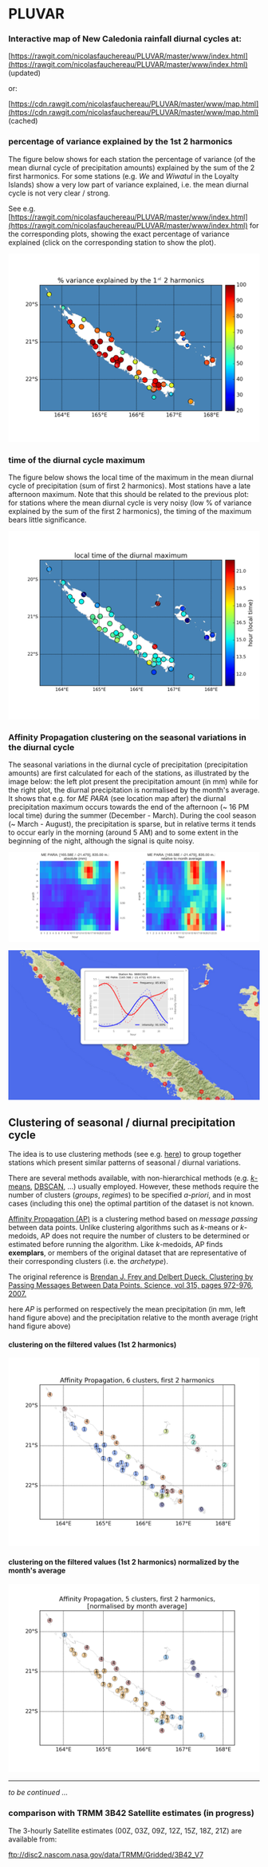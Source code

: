 # PLUVAR

### Interactive map of New Caledonia rainfall diurnal cycles at:

[https://rawgit.com/nicolasfauchereau/PLUVAR/master/www/index.html](https://rawgit.com/nicolasfauchereau/PLUVAR/master/www/index.html) (updated)

or:

[https://cdn.rawgit.com/nicolasfauchereau/PLUVAR/master/www/map.html](https://cdn.rawgit.com/nicolasfauchereau/PLUVAR/master/www/map.html) (cached)

### percentage of variance explained by the 1st 2 harmonics

The figure below shows for each station the percentage of variance (of the mean diurnal cycle of precipitation amounts) explained by the sum of the 2 first harmonics. For some stations (e.g. *We* and *Wiwatul* in the Loyalty Islands) show a very low part of variance explained, i.e. the mean diurnal cycle is not very clear / strong.  

See e.g. [https://rawgit.com/nicolasfauchereau/PLUVAR/master/www/index.html](https://rawgit.com/nicolasfauchereau/PLUVAR/master/www/index.html) for the corresponding plots, showing the exact percentage of variance explained (click on the corresponding station to show the plot).

![var explained](https://raw.githubusercontent.com/nicolasfauchereau/PLUVAR/master/figures/map_var_explained_2harm.png "variance explained")

### time of the diurnal cycle maximum

The figure below shows the local time of the maximum in the mean diurnal cycle of precipitation (sum of first 2 harmonics). Most stations have a late afternoon maximum. Note that this should be related to the previous plot: for stations where the mean diurnal cycle is very noisy (low % of variance explained by the sum of the first 2 harmonics), the timing of the maximum bears little significance.

![max](https://raw.githubusercontent.com/nicolasfauchereau/PLUVAR/master/figures/position_max_diurnal_cycle.png "diurnal cycle maximum")

### Affinity Propagation clustering on the seasonal variations in the diurnal cycle

The seasonal variations in the diurnal cycle of precipitation (precipitation amounts)
are first calculated for each of the stations, as illustrated by the image below: the left plot present the precipitation amount (in mm) while for the right plot, the diurnal precipitation is normalised by the month's average. It shows that e.g. for *ME PARA* (see location map after) the diurnal precipitation maximum occurs towards the end of the afternoon (~ 16 PM local time) during the summer (December - March). During the cool season (~ March - August), the precipitation is sparse, but in relative terms it tends to occur early in the morning (around 5 AM) and to some extent in the beginning of the night, although the signal is quite noisy.

![heatmap](https://raw.githubusercontent.com/nicolasfauchereau/PLUVAR/master/figures/heatmap_month_hour_98803006.png "heatmap")

![MEPARA](https://raw.githubusercontent.com/nicolasfauchereau/PLUVAR/master/figures/MEPARA.png "MEPARA")

## Clustering of seasonal / diurnal precipitation cycle


The idea is to use clustering methods (see e.g. [here](https://en.wikipedia.org/wiki/Cluster_analysis)) to group together stations which present similar patterns of seasonal / diurnal variations.

There are several methods available, with non-hierarchical methods (e.g. [*k*-means](https://en.wikipedia.org/wiki/K-means_clustering), [DBSCAN](https://en.wikipedia.org/wiki/DBSCAN), ...) usually employed. However, these methods require the
number of clusters (*groups*, *regimes*) to be specified *a-priori*, and in most cases (including this one) the optimal partition of the dataset is not known.  

[Affinity Propagation (AP)](https://en.wikipedia.org/wiki/Affinity_propagation) is a clustering method based on *message passing* between data points. Unlike clustering algorithms such as *k*-means or *k*-medoids, AP does not require the number of clusters to be determined or estimated before running the algorithm. Like *k*-medoids, AP finds **exemplars**, or members of the original dataset that are representative of their corresponding clusters (i.e. the *archetype*).

The original reference is [Brendan J. Frey and Delbert Dueck. Clustering by Passing Messages Between Data Points. Science, vol 315, pages 972-976, 2007.](http://science.sciencemag.org/content/315/5814/972)

here *AP* is performed on respectively the mean precipitation (in mm, left hand figure above) and the precipitation relative to the month average (right hand figure above)

#### clustering on the filtered values (1st 2 harmonics)

![AP](https://raw.githubusercontent.com/nicolasfauchereau/PLUVAR/master/figures/classif_6clusters_AP_f.png "AP filtered")

#### clustering on the filtered values (1st 2 harmonics) normalized by the month's average

![AP](https://raw.githubusercontent.com/nicolasfauchereau/PLUVAR/master/figures/classif_5clusters_AP_f_d.png "AP filtered / normalized")

<hr size=100>

*to be continued ...*

### comparison with TRMM 3B42 Satellite estimates (in progress)

The 3-hourly Satellite estimates (00Z, 03Z, 09Z, 12Z, 15Z, 18Z, 21Z) are available from:

ftp://disc2.nascom.nasa.gov/data/TRMM/Gridded/3B42_V7
